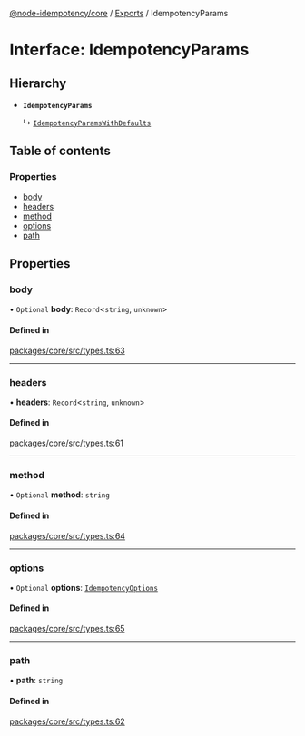 [@node-idempotency/core](../README.md) / [Exports](../modules.md) / IdempotencyParams

# Interface: IdempotencyParams

## Hierarchy

- **`IdempotencyParams`**

  ↳ [`IdempotencyParamsWithDefaults`](IdempotencyParamsWithDefaults.md)

## Table of contents

### Properties

- [body](IdempotencyParams.md#body)
- [headers](IdempotencyParams.md#headers)
- [method](IdempotencyParams.md#method)
- [options](IdempotencyParams.md#options)
- [path](IdempotencyParams.md#path)

## Properties

### body

• `Optional` **body**: `Record`\<`string`, `unknown`\>

#### Defined in

[packages/core/src/types.ts:63](https://github.com/mahendraHegde/idempotent-http/blob/7f08fdae1302a799af29559614eee1e2c94cb6f7/packages/core/src/types.ts#L63)

---

### headers

• **headers**: `Record`\<`string`, `unknown`\>

#### Defined in

[packages/core/src/types.ts:61](https://github.com/mahendraHegde/idempotent-http/blob/7f08fdae1302a799af29559614eee1e2c94cb6f7/packages/core/src/types.ts#L61)

---

### method

• `Optional` **method**: `string`

#### Defined in

[packages/core/src/types.ts:64](https://github.com/mahendraHegde/idempotent-http/blob/7f08fdae1302a799af29559614eee1e2c94cb6f7/packages/core/src/types.ts#L64)

---

### options

• `Optional` **options**: [`IdempotencyOptions`](IdempotencyOptions.md)

#### Defined in

[packages/core/src/types.ts:65](https://github.com/mahendraHegde/idempotent-http/blob/7f08fdae1302a799af29559614eee1e2c94cb6f7/packages/core/src/types.ts#L65)

---

### path

• **path**: `string`

#### Defined in

[packages/core/src/types.ts:62](https://github.com/mahendraHegde/idempotent-http/blob/7f08fdae1302a799af29559614eee1e2c94cb6f7/packages/core/src/types.ts#L62)
